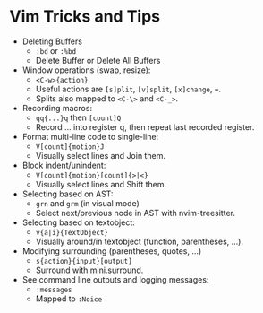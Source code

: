 # Vim Tricks and Tips

- Deleting Buffers
  - `:bd` or `:%bd`
  - Delete Buffer or Delete All Buffers
- Window operations (swap, resize):
  - `<C-w>{action}`
  - Useful actions are `[s]plit`, `[v]split`, `[x]change`, `=`.
  - Splits also mapped to `<C-\>` and `<C-_>`.
- Recording macros:
  - `qq{...}q` then `[count]Q`
  - Record ... into register q, then repeat last recorded register.
- Format multi-line code to single-line:
  - `V[count]{motion}J`
  - Visually select lines and Join them.
- Block indent/unindent:
  - `V[count]{motion}[count]{>|<}`
  - Visually select lines and Shift them.
- Selecting based on AST:
  - `grn` and `grm` (in visual mode)
  - Select next/previous node in AST with nvim-treesitter.
- Selecting based on textobject:
  - `v{a|i}{TextObject}`
  - Visually around/in textobject (function, parentheses, ...).
- Modifying surrounding (parentheses, quotes, ...)
  - `s{action}{input}[output]`
  - Surround with mini.surround.
- See command line outputs and logging messages:
  - `:messages`
  - Mapped to `:Noice`
